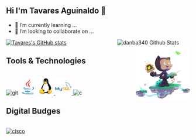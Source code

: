 ## Hi I'm Tavares Aguinaldo 👋

- 🌱 I’m currently learning ...
- 👯 I’m looking to collaborate on ...
<div>
  <a href="https://www.linkedin.com/in/tavares-aguinaldo/">
  <img align="right" width="200" alt="danba340 Github Stats" src="daftpunktocat.gif" />
<a href="http://www.github.com/trapX08"><img src="https://github-readme-stats.vercel.app/api?username=trapX08&show_icons=true&hide=&count_private=true&title_color=0891b2&text_color=ffffff&icon_color=0891b2&bg_color=1c1917&hide_border=true&show_icons=true" alt="Tavares's GitHub stats" /></a>
<img align="right" width="150" style="padding-left: 2" alt="Gif Github" src="https://github.com/trapX08/trapX08/blob/main/212741999-016fddbd-617a-4448-8042-0ecf907aea25%20(1).gif" />
</div>
  
<h2>Tools & Technologies </h2>
<p>
 <br>
    <img src="https://www.vectorlogo.zone/logos/git-scm/git-scm-icon.svg" alt="git" height="45" />
    <img src="https://raw.githubusercontent.com/devicons/devicon/master/icons/java/java-original.svg" alt="java"
            height="45"/>
    <a href="https://www.linux.org/" target="_blank"> 
      <img src="https://raw.githubusercontent.com/devicons/devicon/master/icons/linux/linux-original.svg" alt="linux" height="45" /> </a>
    <a href="https://www.mysql.com/" target="_blank">
      <img src="https://raw.githubusercontent.com/devicons/devicon/master/icons/mysql/mysql-original-wordmark.svg"
            alt="mysql" height="45" /> </a>
  <img src="https://avatars.githubusercontent.com/u/25699522?s=200&v=4" alt="c" height="45"/>
</p><be>

<h2>Digital Budges </h2>
<p>
    <br>
  <a href="https://www.credly.com/org/cisco/badge/introduction-to-cybersecurity">
    <img height="60" src="https://images.credly.com/size/340x340/images/af8c6b4e-fc31-47c4-8dcb-eb7a2065dc5b/I2CS__1_.png" alt="cisco" height="60" /> </a>
</p><br>

